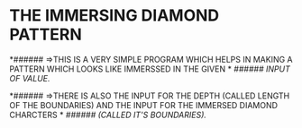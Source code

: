 #                                                                  THE IMMERSING DIAMOND PATTERN


*###### =>THIS IS A VERY SIMPLE PROGRAM WHICH HELPS IN MAKING A PATTERN WHICH LOOKS LIKE IMMERSSED IN THE GIVEN *
*###### INPUT OF VALUE.*

*###### =>THERE IS ALSO THE INPUT FOR THE DEPTH (CALLED LENGTH OF THE BOUNDARIES) AND THE INPUT FOR THE IMMERSED DIAMOND CHARCTERS *
*######      (CALLED IT'S BOUNDARIES).*
   
